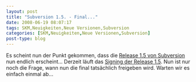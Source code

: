 ```yaml
---
layout: post
title: "Subversion 1.5. - Final..."
date: 2008-06-19 08:07:17
tags: SKM,Neuigkeiten,Neue Versionen,Subversion
categories: [SKM,Neuigkeiten,Neue Versionen,Subversion]
post-type: blog
---
```

Es scheint nun der Punkt gekommen, dass die <a href="http://subversion.tigris.org"  title="Release 1.5">Release 1.5 von Subversion</a> nun endlich erscheint... Derzeit läuft das <a href="http://svn.haxx.se/dev/archive-2008-06/0770.shtml"  title="Release 1.5 Signing">Signing der Release 1.5</a>. Nun ist nur noch die Frage, wann nun die final tatsächlich freigeben wird. Warten wir es einfach einmal ab...
